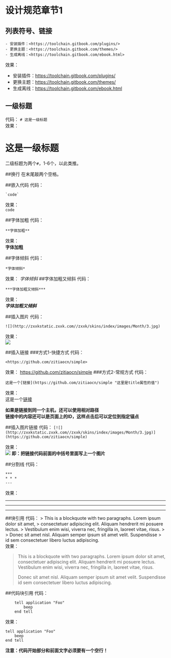# 设计规范章节1

## 列表符号、链接

```
- 安装插件：<https://toolchain.gitbook.com/plugins/>
- 更换主题：<https://toolchain.gitbook.com/themes/>
- 生成离线：<https://toolchain.gitbook.com/ebook.html>
```
效果： 

- 安装插件：<https://toolchain.gitbook.com/plugins/>
- 更换主题：<https://toolchain.gitbook.com/themes/>
- 生成离线：<https://toolchain.gitbook.com/ebook.html>


## 一级标题
代码：
`# 这是一级标题`  
效果：
# 这是一级标题
二级标题为两个`#`，1-6个，以此类推。

##换行
在末尾敲两个空格。

##嵌入代码
代码：    
```
`code`  
```
效果：  
`code`

##字体加粗
代码：
```
**字体加粗**
```
效果：  
**字体加粗**

##字体倾斜
代码：
```
*字体倾斜*
```
效果：
*字体倾斜*
##字体加粗又倾斜
代码：
```
***字体加粗又倾斜***
```
效果：  
***字体加粗又倾斜***

##插入图片 
代码：
```
![](http://zxxkstatic.zxxk.com//zxxk/skins/index/images/Month/3.jpg)
```
效果：  
![](http://zxxkstatic.zxxk.com//zxxk/skins/index/images/Month/3.jpg)

##插入链接
###方式1-快捷方式
代码：
```
<https://github.com/zitiaocn/simple>
```
效果：
<https://github.com/zitiaocn/simple>
###方式2-常规方式
代码：
```
这是一个[链接](https://github.com/zitiaocn/simple "这里是title属性的值")
```
效果：  
这是一个[链接](https://github.com/zitiaocn/simple)

**如果是链接到同一个主机，还可以使用相对路径**  
**链接中的内容还可以是页面上的ID，这样点击后可以定位到指定锚点**

##插入图片链接
代码：
``
[![](http://zxxkstatic.zxxk.com//zxxk/skins/index/images/Month/3.jpg)](https://github.com/zitiaocn/simple)
``

效果：  
[![](http://zxxkstatic.zxxk.com//zxxk/skins/index/images/Month/3.jpg)](https://github.com/zitiaocn/simple)
**即：把链接代码前面的中括号里面写上一个图片**


##分割线
代码： 

    ***
    * * *
    ---
    
效果：  
***

* * *

---

##块引用
代码：
    > This is a blockquote with two paragraphs. Lorem ipsum dolor sit amet,
    > consectetuer adipiscing elit. Aliquam hendrerit mi posuere lectus.
    > Vestibulum enim wisi, viverra nec, fringilla in, laoreet vitae, risus.
    > 
    > Donec sit amet nisl. Aliquam semper ipsum sit amet velit. Suspendisse
    > id sem consectetuer libero luctus adipiscing.  
    效果：  
> This is a blockquote with two paragraphs. Lorem ipsum dolor sit amet,
> consectetuer adipiscing elit. Aliquam hendrerit mi posuere lectus.
> Vestibulum enim wisi, viverra nec, fringilla in, laoreet vitae, risus.
> 
> Donec sit amet nisl. Aliquam semper ipsum sit amet velit. Suspendisse
> id sem consectetuer libero luctus adipiscing. 

##代码块引用
代码：  

        tell application "Foo"
            beep
        end tell 
        
效果： 
 
    tell application "Foo"
        beep
    end tell
**注意：代码开始部分和前面文字必须要有一个空行！**



